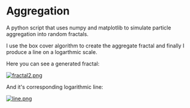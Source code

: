 # Aggregation
A python script that uses numpy and matplotlib to simulate particle aggregation into random fractals.

I use the box cover algorithm to create the aggregate fractal and finally I produce a line on a logarthmic scale.

Here you can see a generated fractal:

[![fractal2.png](https://i.postimg.cc/T10jx1kK/fractal2.png)](https://postimg.cc/xNkNyfVQ)

And it's corresponding logarithmic line:

[![line.png](https://i.postimg.cc/26fnBhMq/line.png)](https://postimg.cc/sBwMkQVy)
